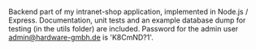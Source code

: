 Backend part of my intranet-shop application, implemented in Node.js / Express. Documentation, unit tests and an example database dump for testing (in the utils folder) are included. Password for the admin user admin@hardware-gmbh.de is 'K8CmND?1'.


